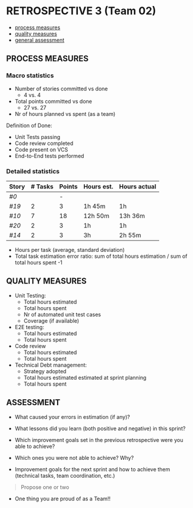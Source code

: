 # RETROSPECTIVE 3 (Team 02)

- [process measures](#process-measures)
- [quality measures](#quality-measures)
- [general assessment](#assessment)

## PROCESS MEASURES

### Macro statistics

- Number of stories committed vs done
  - 4 vs. 4
- Total points committed vs done
  - 27 vs. 27
- Nr of hours planned vs spent (as a team)

Definition of Done:

- Unit Tests passing
- Code review completed
- Code present on VCS
- End-to-End tests performed

### Detailed statistics

| Story | # Tasks | Points | Hours est. | Hours actual |
| ----- | ------- | ------ | ---------- | ------------ |
| _#0_  |         | -      |            |              |
| _#19_ | 2       | 3      | 1h 45m     | 1h           |
| _#10_ | 7       | 18     | 12h 50m    | 13h 36m      |
| _#20_ | 2       | 3      | 1h         | 1h           |
| _#14_ | 2       | 3      | 3h         | 2h 55m       |

- Hours per task (average, standard deviation)
- Total task estimation error ratio: sum of total hours estimation / sum of total hours spent -1

## QUALITY MEASURES

- Unit Testing:
  - Total hours estimated
  - Total hours spent
  - Nr of automated unit test cases
  - Coverage (if available)
- E2E testing:
  - Total hours estimated
  - Total hours spent
- Code review
  - Total hours estimated
  - Total hours spent
- Technical Debt management:
  - Strategy adopted
  - Total hours estimated estimated at sprint planning
  - Total hours spent

## ASSESSMENT

- What caused your errors in estimation (if any)?

- What lessons did you learn (both positive and negative) in this sprint?

- Which improvement goals set in the previous retrospective were you able to achieve?
- Which ones you were not able to achieve? Why?

- Improvement goals for the next sprint and how to achieve them (technical tasks, team coordination, etc.)

> Propose one or two

- One thing you are proud of as a Team!!
